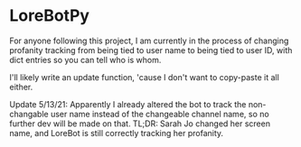# LoreBotPy

For anyone following this project, I am currently in the process of changing profanity tracking from being tied to user name to being tied to user ID, with dict entries so you can tell who is whom. 

I'll likely write an update function, 'cause I don't want to copy-paste it all either.

Update 5/13/21: Apparently I already altered the bot to track the non-changable user name instead of the changeable channel name, so no further dev will be made on that. TL;DR: Sarah Jo changed her screen name, and LoreBot is still correctly tracking her profanity.
